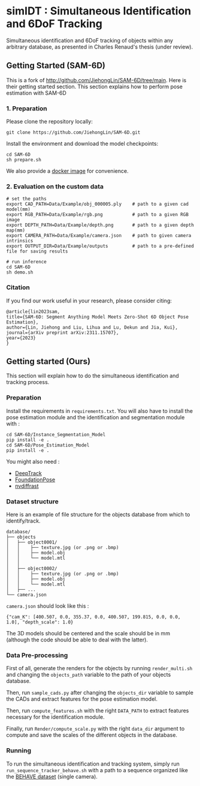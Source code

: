 # simIDT : Simultaneous Identification and 6DoF Tracking

Simultaneous identification and 6DoF tracking of objects within any arbitrary database, as presented in Charles Renaud's thesis (under review).

## Getting Started (SAM-6D)

This is a fork of http://github.com/JiehongLin/SAM-6D/tree/main. Here is their getting started section. This section explains how to perform pose estimation with SAM-6D

### 1. Preparation
Please clone the repository locally:
```
git clone https://github.com/JiehongLin/SAM-6D.git
```
Install the environment and download the model checkpoints:
```
cd SAM-6D
sh prepare.sh
```
We also provide a [docker image](https://hub.docker.com/r/lihualiu/sam-6d/tags) for convenience.

### 2. Evaluation on the custom data
```
# set the paths
export CAD_PATH=Data/Example/obj_000005.ply    # path to a given cad model(mm)
export RGB_PATH=Data/Example/rgb.png           # path to a given RGB image
export DEPTH_PATH=Data/Example/depth.png       # path to a given depth map(mm)
export CAMERA_PATH=Data/Example/camera.json    # path to given camera intrinsics
export OUTPUT_DIR=Data/Example/outputs         # path to a pre-defined file for saving results

# run inference
cd SAM-6D
sh demo.sh
```

### Citation
If you find our work useful in your research, please consider citing:

    @article{lin2023sam,
    title={SAM-6D: Segment Anything Model Meets Zero-Shot 6D Object Pose Estimation},
    author={Lin, Jiehong and Liu, Lihua and Lu, Dekun and Jia, Kui},
    journal={arXiv preprint arXiv:2311.15707},
    year={2023}
    }


## Getting started (Ours)

This section will explain how to do the simultaneous identification and tracking process.

### Preparation

Install the requirements in `requirements.txt`. You will also have to install the pose estimation module and the identification and segmentation module with :
```
cd SAM-6D/Instance_Segmentation_Model
pip install -e .
cd SAM-6D/Pose_Estimation_Model
pip install -e .
```
You might also need :
- [DeepTrack](https://github.com/Charles23R/deep_6dof_tracking)
- [FoundationPose](https://github.com/NVlabs/FoundationPose)
- [nvdiffrast](https://github.com/NVlabs/nvdiffrast)

### Dataset structure

Here is an example of file structure for the objects database from which to identify/track.

```
database/
├── objects
│   ├── object0001/
│   │    ├── texture.jpg (or .png or .bmp)
│   │    ├── model.obj
│   │    └── model.mtl
│   │
│   ├── object0002/
│   │    ├── texture.jpg (or .png or .bmp)
│   │    ├── model.obj
│   │    └── model.mtl
│   ├── ...
└── camera.json
```

`camera.json` should look like this :
```
{"cam_K": [400.507, 0.0, 355.37, 0.0, 400.507, 199.815, 0.0, 0.0, 1.0], "depth_scale": 1.0}
```

The 3D models should be centered and the scale should be in mm (although the code should be able to deal with the latter).

### Data Pre-processing

First of all, generate the renders for the objects by running `render_multi.sh` and changing the `objects_path` variable to the path of your objects database.

Then, run `sample_cads.py` after changing the `objects_dir` variable to sample the CADs and extract features for the pose estimation model.

Then, run `compute_features.sh` with the right `DATA_PATH` to extract features necessary for the identification module.

Finally, run `Render/compute_scale.py` with the right `data_dir` argument to compute and save the scales of the different objects in the database.

### Running

To run the simultaneous identification and tracking system, simply run ``run_sequence_tracker_behave.sh`` with a path to a sequence organized like the [BEHAVE dataset](https://virtualhumans.mpi-inf.mpg.de/behave/) (single camera).
